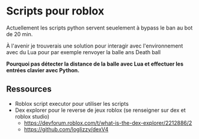 # Scripts pour roblox 

Actuellement les scripts python servent seuelement à bypass le ban au bot de 20 min.

À l'avenir je trouverais une solution pour interagir avec l'environnement avec du Lua pour par exemple renvoyer la balle ans Death ball

**Pourquoi pas détecter la distance de la balle avec Lua et effectuer les entrées clavier avec Python.**

## Ressources

- Roblox script executor pour utiliser les scripts
- Dex explorer pour le reverse de jeux roblox (se renseigner sur dex et roblox studio)
	- https://devforum.roblox.com/t/what-is-the-dex-explorer/2212886/2
	- https://github.com/loglizzy/dexV4